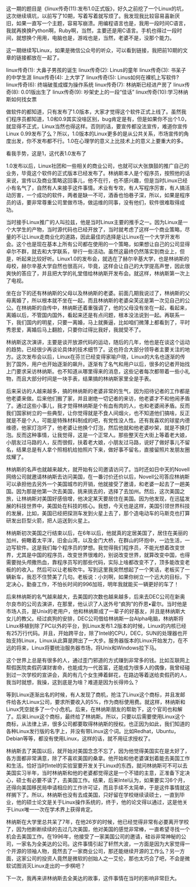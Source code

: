 这一期的题目是《linux传奇(11):发布1.0正式版》，好久之前挖了一个Linux的坑，这次继续填坑，以前写了10期，写着写着就写烦了。我发现我比较容易喜新厌旧，如果一直写一个主题，容易写崩溃。用编程语言也是，我用一段时间C语言，我就再换换Python啊，Ruby啊，当然，主要还是用C语言。手机也得过一段时间，就想换个用用，电脑也是，游戏也是，当然，老婆不是，没那个能力。

这一期继续写Linux，如果是微信公众号的听众，可以看到链接，我把前10期的文章的链接都放在一起了。

linux传奇(1): 大鼻子男孩的诞生
linux传奇(2): Linus的童年
linux传奇(3): 书呆子的中学生涯
linux传奇(4): 上大学了
linux传奇(5): Linus如何在裸机上写软件?
linux传奇(6): 终端破茧成蝶为操作系统
linux传奇(7): 林纳斯已经进产房了
linux传奇(8): 0.01版出生了
linux传奇(9): 吵架史上的一段“佳话”
linux传奇(10):学习林纳斯如何找女票

做软件的都知道，只有发布了1.0版本，大家才觉得这个软件正式上线了。虽然我们程序员都知道，1.0和0.9其实没啥区别，bug肯定是有，但是如果你不出个1.0，就显得不正式，Linux当然也得这样。否则的话，要宣传都没法宣传，难道你宣传Linux 0.99发布了么？所以，1.0版本的Linux更多的是从公共关系，市场宣传的角度出发，你不发布都不行。1.0在心理学的意义上比技术上的意义上要重大的多。


看我手势，这是1，这代表1.0发布了

1.0发布以后，Linux社团和一些相关的商业公司，也就可以大张旗鼓的推广自己的业务，毕竟这个软件的正式版本已经发布了。林纳斯本人是个程序员，按照他的话来说，宣传以及商业策略这回事儿，他不在行，也不感兴趣，但是当时Linux已经小有名气了，自然有人来接手这件事情。术业有专攻，有人写程序厉害，有人搞活动厉害，一个成功的软件，两者是缺一不可，酒香也怕巷子深，所以，如果是程序员的话，要非常尊重公司里做市场，做运维的同事，没有他们，软件很难取得成功。

当时接手Linux推广的人叫拉兹，他是当时Linux主要的推手之一。因为Linux是一个大学生的产物，当时源代码也已经开放了，当时就考虑了这样一个商业策略，尽量的不让Linux走商业化的道路，因此最佳的选择是让Linux在一个大学开发布会。这个也是现在基本上所有公司都在使用的一个策略，如果想让自己的公司显得卓尔不群，就去和大学联系，举行一些活动。虽然这最终仍然落实到商业上，但是，听起来比较好听。Linux1.0的发布会，就选在了赫尔辛基大学，也是林纳斯的母校，赫尔辛基大学自然也很高兴，毕竟，这样会让自己的大学提高声誉，因此很爽快的答应了，并且把大学的礼堂借给林纳斯开发布会。就这样，林纳斯第一次上了电视。

坐在台下的还有林纳斯的父母以及林纳斯的老婆。前面几期我说过了，林纳斯的父母离婚了，所以根本就不坐在一起，而且林纳斯的老婆朵芙这是第一次见自己的公公。在林纳斯的自传中，林纳斯还着重强调了，他的父母没有坐在一起，看起来，离婚以后，不管国内国外，看起来还是有点问题，根本没法说到一起。再联系一下，我们国内的明星，只要一离婚，马上就撕逼，比如咱们微薄上都看到了，平时秀恩爱，离婚后马上翻脸，只要你过得比我好，我就受不了。

林纳斯这次演讲，主要是谈开放源代码的运动，随后的几年，他也是在谈这个运动的趋势。已经很少再谈论具体的技术细节了。这也符合大部分领导者主要关注的地方。这次发布会以后，Linux在芬兰已经变得家喻户晓，Linux的大名也逐渐的传到了国外，用户也开始逐渐的飙升。逐渐有了名气和用户以后，很多的记者开始找上门要求采访林纳斯。也不知道从哪里得来的消息，这些记者每次都带着一些小礼物，而且大部分时间是一块手表，结果搞的林纳斯家里全是手表。

后来采访的人越来越多，搞的林纳斯的老婆非常的生气，因为招待记者的工作都是他老婆来做。后来他们搬了家，并且谢绝一切记者的来访，他老婆才不和他闹矛盾了。通过这些小事儿，我才觉得林纳斯是个有血有肉的人，也和老婆闹矛盾。反而我们国家树立的一些典型，让你觉得就是不食人间烟火，也不知道他们搞啥，反正就是不是个人，可能是特殊材料制成的吧，有党性没人性。还有我喜欢的球星内德维德，他家灯泡坏了，他老婆让他换个灯泡，然后他就和他老婆吵架，就是不换灯泡。反而这种事情，让我觉得，这是一个正常人。那些整天在大街上等着老大娘，小朋友过马路的人，反而很假，扶着老大娘，小朋友过马路，说好了做好事儿不留名，结果总是有人拿个照相机给拍照片下来，做好事不留名，直接留照片发朋友圈炫耀了。

林纳斯的名声也就越来越大，就开始有公司邀请访问了。当时还如日中天的Novell网络公司就邀请林纳斯去访问美国，在一番讨价还价以后，Novell公司答应林纳斯可以承担他去另外一个美国城市的开销，他就接受了邀请，和老婆一起去了一趟美国。因为那是他第一次去美国，挑来挑去的，选择了去加州。然后，这次美国之旅，让林纳斯对美国好感倍增，他决定某天要居住在美国。因为他发现，在迅猛发展的科技世界中，美国处在科技的核心。我想，今天也是这样，美国引领世界科技的发展，比如，美国已经把探测车发到火星上去了，那个造电动车的马斯克也打算研发出巨型火箭，把人运送到火星上。

林纳斯初次美国之行结束以后，在6年以后，他就真的定居美国了，居住在美丽的加州，俯瞰着太平洋，旧金山湾，以及金门大桥，在群山的环抱中，一边生活，一边写软件。这是我们每个程序员的梦想。我觉得我们程序员，不能光想着改变世界，尤其是中国的程序员，改变世界很难的，别说改变世界，就算改变中国，也得需要抛头颅撒热血，靠程序员写的那些代码，实际上啥都改变不了，顶多能改变老板的的收入。然后可以让老板吹牛。写到这里我突然想起了一个笑话，老板买了一辆新车，我忍不住赞美了几句。老板说：小刘啊，如果你树立一个远大的目标，下定决心，勤奋工作，不怕长时间的996加班，明年我就能买一辆更好的车了！

后来林纳斯的名气越来越大，去美国的次数也越来越多，后来去DEC公司在新奥尔良市的公司去演讲，在那里，他认识了人送外号“疯狗”的乔恩•霍尔。当时他是市场人员，是Unix的老用户，他和林纳斯成了一辈子的好基友，并且是林纳斯大女儿的教父。经过疯狗的安排，DEC公司借给林纳斯一台Alpha电脑，林纳斯将Linux移植到除了PC以外的平台，到Linux发布1.2版本的时候，Linux的内核已经有25万行代码。并且，开始跨平台，除了Intel的CPU，DEC，SUN的处理器也开始支持Linux，Linux从此算是跨出了一大步。服务器版本的Linux开始发力，在不远的将来，Linux将要统治服务器市场，将Unix和Windows拉下马。

这个世界上总是有很多的人，通过歪门邪道的方式赚到非常多的钱。比如互联网上帮假医院卖假药谋财害命，也能成为一代首富，还能成为很多人的偶像，我曾经碰到过一次学校的宣讲会，真的有几个女生捧着鲜花，在路边等着送给卖假药的人，我当时就想，我操，这到底是为啥？难道是因为长得帅么？

等到Linux逐渐出名的时候，有人发现了商机，抢注了Linux这个商标，并且发邮件给各大Linux公司，要求所要收入的5%，作为商标使用费。就这样，林纳斯和Linux凭空就多了一个小危机。后来，在林纳斯朋友的帮助下，这个官司也和解了。后来Linux这个商标，最终给了林纳斯。所以，只要以后需要使用Linux这个商标，从法律上讲，很多公司都要取得林纳斯的授权。也正因为如此，我们知道的各种Linux发行版的名字上，并没有带Linux这个词。比如Redhat，Ubuntu，Debian等等，都没有使用Linux，这样的话，就不用征求授权了。

林纳斯去了美国以后，就开始对美国念念不忘了，因为他觉得美国实在是太好了，各方面都非常满意，除了不喜欢美国的桑拿。他开始和他老婆谋划着能去美国工作和生活。恰好当时Intel的实验室要开发关于Linux的东西，就问林纳斯可不可以去美国实习半年，当时林纳斯和他的老婆都觉得这是一个不错的主意，正准备下定决心，硕士有必要不读了，去美国工作。结果，后来Intel认为，如果要实习6个月，还得向美国移民局申请相应的工作许可证，而且手续不太简单，于是这件事情就这样搁下了。所以，林纳斯也没有去成美国，只好留在学校继续读硕士，一直到毕业，他的硕士论文是关于Linux操作系统的，终于，他的论文得以通过，这是他关于Linux唯一一次在学术界上获得肯定。

林纳斯在大学里总共呆了7年，在他26岁的时候，他已经觉得非常有必要离开学校了，因为他断断续续的去过几次美国，他对美国的感觉非常棒，一直希望寻找一个机会去美国工作。在1996年，他接受了一家美国公司的邀请，硅谷非常神秘的公司，一家名为全美达的公司。这件事情引起了轩然大波，一方面是因为大家觉得一个开源的领袖人物，竟然去了一家商业公司，那还能继续开源的工作么？另一方面，这家公司的投资人竟然是微软的创始人之一艾伦，那也太巧合了吧，不会是微软试图消灭Linux走出的一步棋吧？

下一次，我再来讲林纳斯去全美达的故事，这件事情在当时的影响非常巨大。 
